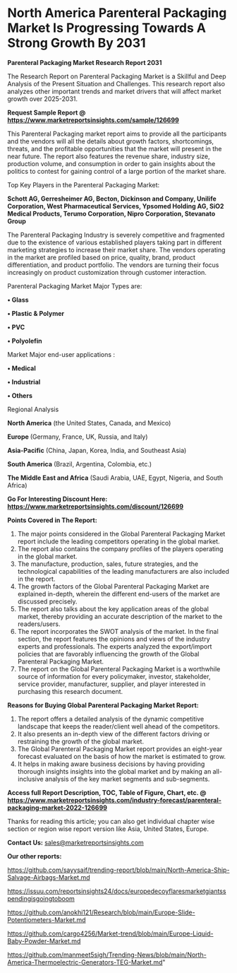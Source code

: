 # North America Parenteral Packaging Market Is Progressing Towards A Strong Growth By 2031

<strong>Parenteral Packaging Market Research Report 2031</strong>

The Research Report on Parenteral Packaging Market is a Skillful and Deep Analysis of the Present Situation and Challenges. This research report also analyzes other important trends and market drivers that will affect market growth over 2025-2031.

<strong>Request Sample Report @ <a href=https://www.marketreportsinsights.com/sample/126699>https://www.marketreportsinsights.com/sample/126699</a></strong>

This Parenteral Packaging market report aims to provide all the participants and the vendors will all the details about growth factors, shortcomings, threats, and the profitable opportunities that the market will present in the near future. The report also features the revenue share, industry size, production volume, and consumption in order to gain insights about the politics to contest for gaining control of a large portion of the market share.

Top Key Players in the Parenteral Packaging Market:

<strong>Schott AG, Gerresheimer AG, Becton, Dickinson and Company, Unilife Corporation, West Pharmaceutical Services, Ypsomed Holding AG, SiO2 Medical Products, Terumo Corporation, Nipro Corporation, Stevanato Group</strong>

The Parenteral Packaging Industry is severely competitive and fragmented due to the existence of various established players taking part in different marketing strategies to increase their market share. The vendors operating in the market are profiled based on price, quality, brand, product differentiation, and product portfolio. The vendors are turning their focus increasingly on product customization through customer interaction.

Parenteral Packaging Market Major Types are:

<strong>• Glass

• Plastic & Polymer

• PVC

• Polyolefin</strong>

Market Major end-user applications :

<strong>• Medical

• Industrial

• Others</strong>

Regional Analysis

</u><strong><b>North America</b></strong> (the United States, Canada, and Mexico)

<strong><b>Europe </b></strong>(Germany, France, UK, Russia, and Italy)

<strong><b>Asia-Pacific</b></strong> (China, Japan, Korea, India, and Southeast Asia)

<strong><b>South America</b></strong> (Brazil, Argentina, Colombia, etc.)

<strong><b>The Middle East and Africa</b></strong> (Saudi Arabia, UAE, Egypt, Nigeria, and South Africa)

<strong>Go For Interesting Discount Here: <a href=https://www.marketreportsinsights.com/discount/126699>https://www.marketreportsinsights.com/discount/126699</a></strong>

<strong>Points Covered in The Report:</strong>
<ol>
  <li>The major points considered in the Global Parenteral Packaging Market report include the leading competitors operating in the global market.</li>
  <li>The report also contains the company profiles of the players operating in the global market.</li>
  <li>The manufacture, production, sales, future strategies, and the technological capabilities of the leading manufacturers are also included in the report.</li>
  <li>The growth factors of the Global Parenteral Packaging Market are explained in-depth, wherein the different end-users of the market are discussed precisely.</li>
  <li>The report also talks about the key application areas of the global market, thereby providing an accurate description of the market to the readers/users.</li>
  <li>The report incorporates the SWOT analysis of the market. In the final section, the report features the opinions and views of the industry experts and professionals. The experts analyzed the export/import policies that are favorably influencing the growth of the Global Parenteral Packaging Market.</li>
  <li>The report on the Global Parenteral Packaging Market is a worthwhile source of information for every policymaker, investor, stakeholder, service provider, manufacturer, supplier, and player interested in purchasing this research document.</li>
</ol>
<strong>Reasons for Buying Global Parenteral Packaging Market Report:</strong>

<ol>
  <li>The report offers a detailed analysis of the dynamic competitive landscape that keeps the reader/client well ahead of the competitors.</li>
  <li>It also presents an in-depth view of the different factors driving or restraining the growth of the global market.</li>
  <li>The Global Parenteral Packaging Market report provides an eight-year forecast evaluated on the basis of how the market is estimated to grow.</li>
  <li>It helps in making aware business decisions by having providing thorough insights insights into the global market and by making an all-inclusive analysis of the key market segments and sub-segments.</li>
</ol>
<strong>Access full Report Description, TOC, Table of Figure, Chart, etc. @ <a href=https://www.marketreportsinsights.com/industry-forecast/parenteral-packaging-market-2022-126699>https://www.marketreportsinsights.com/industry-forecast/parenteral-packaging-market-2022-126699</a></strong>


Thanks for reading this article; you can also get individual chapter wise section or region wise report version like Asia, United States, Europe.

<strong>Contact Us:</strong>
sales@marketreportsinsights.com

<strong>Our other reports:</strong>

<a href=https://github.com/sayysaif/trending-report/blob/main/North-America-Ship-Salvage-Airbags-Market.md>https://github.com/sayysaif/trending-report/blob/main/North-America-Ship-Salvage-Airbags-Market.md</a>

<a href=https://issuu.com/reportsinsights24/docs/europedecoyflaresmarketgiantsspendingisgoingtoboom>https://issuu.com/reportsinsights24/docs/europedecoyflaresmarketgiantsspendingisgoingtoboom</a>

<a href=https://github.com/anokhi121/Research/blob/main/Europe-Slide-Potentiometers-Market.md>https://github.com/anokhi121/Research/blob/main/Europe-Slide-Potentiometers-Market.md</a>

<a href=https://github.com/cargo4256/Market-trend/blob/main/Europe-Liquid-Baby-Powder-Market.md>https://github.com/cargo4256/Market-trend/blob/main/Europe-Liquid-Baby-Powder-Market.md</a>

<a href=https://github.com/manmeet5sigh/Trending-News/blob/main/North-America-Thermoelectric-Generators-TEG-Market.md>https://github.com/manmeet5sigh/Trending-News/blob/main/North-America-Thermoelectric-Generators-TEG-Market.md</a>"
